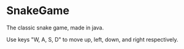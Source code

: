 # SnakeGame
The classic snake game, made in java.

Use keys "W, A, S, D" to move up, left, down, and right respectively.
